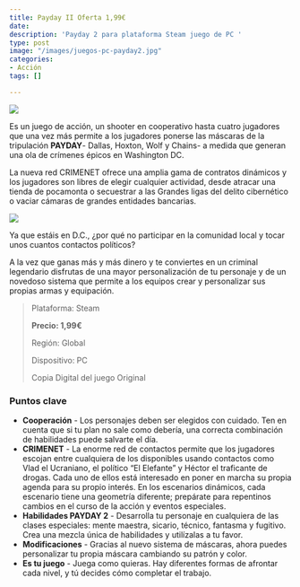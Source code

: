 ```yaml
---
title: Payday II Oferta 1,99€
date: 
description: 'Payday 2 para plataforma Steam juego de PC '
type: post
image: "/images/juegos-pc-payday2.jpg"
categories:
- Acción
tags: []

---
```

![](/images/pedir-boton-1.png)

Es un juego de acción, un shooter en cooperativo hasta cuatro jugadores que una vez más permite a los jugadores ponerse las máscaras de la tripulación **PAYDAY**- Dallas, Hoxton, Wolf y Chains- a medida que generan una ola de crímenes épicos en Washington DC.

La nueva red CRIMENET ofrece una amplia gama de contratos dinámicos y los jugadores son libres de elegir cualquier actividad, desde atracar una tienda de pocamonta o secuestrar a las Grandes ligas del delito cibernético o vaciar cámaras de grandes entidades bancarias.

![](/images/juegos-pc-payday21.jpg)

Ya que estáis en D.C., ¿por qué no participar en la comunidad local y tocar unos cuantos contactos políticos?

A la vez que ganas más y más dinero y te conviertes en un criminal legendario disfrutas de una mayor personalización de tu personaje y de un novedoso sistema que permite a los equipos crear y personalizar sus propias armas y equipación.

> Plataforma: Steam
>
> **Precio: 1,99€**
>
> Región: Global
>
> Dispositivo: PC
>
> Copia Digital del juego Original

### Puntos clave

* **Cooperación** - Los personajes deben ser elegidos con cuidado. Ten en cuenta que si tu plan no sale como debería, una correcta combinación de habilidades puede salvarte el día.
* **CRIMENET** - La enorme red de contactos permite que los jugadores escojan entre cualquiera de los disponibles usando contactos como Vlad el Ucraniano, el político “El Elefante” y Héctor el traficante de drogas. Cada uno de ellos está interesado en poner en marcha su propia agenda para su propio interés. En los escenarios dinámicos, cada escenario tiene una geometría diferente; prepárate para repentinos cambios en el curso de la acción y eventos especiales.
* **Habilidades PAYDAY 2** - Desarrolla tu personaje en cualquiera de las clases especiales: mente maestra, sicario, técnico, fantasma y fugitivo. Crea una mezcla única de habilidades y utilízalas a tu favor.
* **Modificaciones** - Gracias al nuevo sistema de máscaras, ahora puedes personalizar tu propia máscara cambiando su patrón y color.
* **Es tu juego** - Juega como quieras. Hay diferentes formas de afrontar cada nivel, y tú decides cómo completar el trabajo.